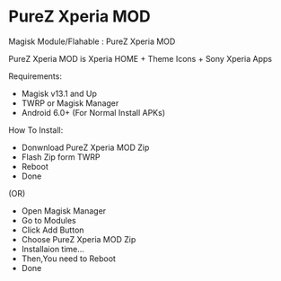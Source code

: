 # PureZ Xperia MOD

Magisk Module/Flahable : PureZ Xperia MOD

PureZ Xperia MOD is Xperia HOME + Theme Icons + Sony Xperia Apps

Requirements:
- Magisk v13.1 and Up
- TWRP or Magisk Manager
- Android 6.0+ (For Normal Install APKs)

How To Install:
- Donwnload PureZ Xperia MOD Zip
- Flash Zip form TWRP
- Reboot
- Done

(OR)

- Open Magisk Manager
- Go to Modules
- Click Add Button
- Choose PureZ Xperia MOD Zip
- Installaion time...
- Then,You need to Reboot
- Done
